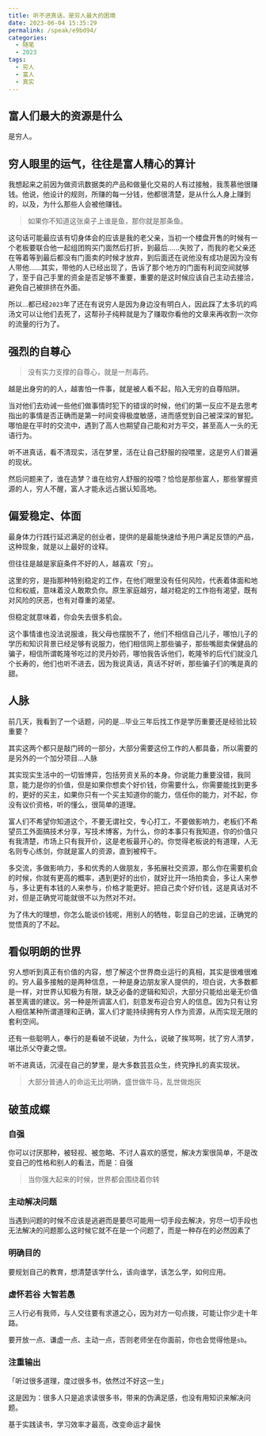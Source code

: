 ```yaml
---
title: 听不进真话，是穷人最大的困境
date: 2023-06-04 15:35:29
permalink: /speak/e9bd94/
categories:
  - 随笔
  - 2023
tags:
  - 穷人
  - 富人
  - 真实
---
```


## 富人们最大的资源是什么

是穷人。

<!-- more -->

<InArticleAdsense
    data-ad-client="ca-pub-1725717718088510"
    data-ad-slot="7426219401">
</InArticleAdsense>

## 穷人眼里的运气，往往是富人精心的算计

我想起来之前因为做资讯数据类的产品和做量化交易的人有过接触，我羡慕他很赚钱。他说，他设计的规则，所赚的每一分钱，他都很清楚，是从什么人身上赚到的，以及，为什么那些人会被他赚钱。

> 如果你不知道这张桌子上谁是鱼，那你就是那条鱼。

这句话可能最应该有切身体会的应该是我的老父亲，当初一个楼盘开售的时候有一个老板要联合他一起组团购买门面然后打折，到最后......失败了，而我的老父亲还在等着等到最后都没有门面卖的时候才放弃，到后面还在说他没有成功是因为没有人带他......其实，带他的人已经出现了，告诉了那个地方的门面有利润空间就够了，至于自己手里的资金是否足够不重要，重要的是这时候应该自己主动去接洽，避免自己被排挤在外面。

所以...都已经`2023`年了还在有说穷人是因为身边没有明白人，因此踩了太多坑的鸡汤文可以让他们去死了，这帮孙子纯粹就是为了赚取你看他的文章来再收割一次你的流量的行为了。

## 强烈的自尊心

> 没有实力支撑的自尊心，就是一剂毒药。

越是出身穷的的人，越害怕一件事，就是被人看不起，陷入无穷的自尊陷阱。

当对他们去劝诫一些他们做事情时犯下的错误的时候，他们的第一反应不是去思考指出的事情是否正确而是第一时间变得极度敏感，进而感觉到自己被深深的冒犯。哪怕是在平时的交流中，遇到了高人也期望自己能和对方平交，甚至高人一头的无语行为。

听不进真话，看不清现实，活在梦里，活在让自己舒服的投喂里，这是穷人们普遍的现状。

然后问题来了，谁在造梦？谁在给穷人舒服的投喂？恰恰是那些富人，那些掌握资源的人，穷人不醒，富人才能永远占据认知高地。

## 偏爱稳定、体面

最身体力行践行延迟满足的创业者，提供的是最能快速给予用户满足反馈的产品，这种现象，就是以上最好的诠释。

但往往是越是家庭条件不好的人，越喜欢「穷」。

这里的穷，是指那种特别稳定的工作，在他们眼里没有任何风险，代表着体面和地位和权威，意味着没人敢欺负你。原生家庭越穷，越对稳定的工作抱有渴望，既有对风险的厌恶，也有对尊重的渴望。

但稳定就意味着，你会失去很多机会。

这个事情谁也没法说服谁，我父母也摆脱不了，他们不相信自己儿子，哪怕儿子的学历和知识背景已经足够有说服力，他们相信网上那些骗子，那些嘴甜卖保健品的骗子，相信所谓乾隆爷吃过的灵丹妙药，哪怕我告诉他们，乾隆爷的后代们就没几个长寿的，他们也听不进去，因为我说真话，真话不好听，那些骗子们的嘴是真的甜。

## 人脉

前几天，我看到了一个话题，问的是...毕业三年后找工作是学历重要还是经验比较重要？

其实这两个都只是敲门砖的一部分，大部分需要这份工作的人都具备，所以需要的是另外的一个加分项目...人脉

其实现实生活中的一切皆博弈，包括劳资关系的本身。你说能力重要没错，我同意，能力是你的价值，但是如果你想卖个好价钱，你需要什么，你需要能找到更多的，更好的买主，如果你只有一个买主知道你的能力，信任你的能力，对不起，你没有议价资格，听的懂么，很简单的道理。

富人们不希望你知道这个，不要无谓社交，专心打工，不要做影响力，老板们不希望员工外面搞技术分享，写技术博客，为什么，你的本事只有我知道，你的价值只有我清楚，市场上只有我开价，这是老板最开心的。你觉得老板说的有道理，人无名则专心练剑，你就是富人的资源，直到被榨干。

多交流，多做影响力，多和优秀的人做朋友，多拓展社交资源，那么你在需要机会的时候，你就有更高的概率，遇到更好的出价，就好比开一场拍卖会，多让人来参与，多让更有本钱的人来参与，价格才能更好。把自己卖个好价钱，这是真话对不对，但是正确党可能就很不以为然对不对。

为了伟大的理想，你怎么能谈价钱呢，用别人的牺牲，彰显自己的忠诚，正确党的觉悟真的了不起。

## 看似明朗的世界

穷人想听到真正有价值的内容，想了解这个世界商业运行的真相，其实是很难很难的。穷人最多接触的是两种信息，一种是身边朋友家人提供的，坦白说，大多数都是一样，对世界认知极为有限，缺乏必备的逻辑和知识，大部分只能给出毫无价值甚至离谱的建议。另一种是所调富人们，刻意发布迎合穷人的信息。因为只有让穷人相信某种所谓道理和正确，富人们才能持续拥有穷人作为资源，从而实现无限的套利空间。

还有一些聪明人，奉行的是看破不说破，为什么，说破了挨骂啊，扰了穷人清梦，堪比杀父夺妻之恨。

听不进真话，沉浸在自己的梦里，是大多数芸芸众生，终究挣扎的真实现状。

> 大部分普通人的命运无比明确，盛世做牛马，乱世做炮灰

## 破茧成蝶

### 自强

你可以讨厌那种，被轻视、被忽略、不讨人喜欢的感觉，解决方案很简单，不是改变自己的性格和别人的看法，而是：自强

> 当你强大起来的时候，世界都会围绕着你转

### 主动解决问题

当遇到问题的时候不应该是逃避而是要尽可能用一切手段去解决，穷尽一切手段也无法解决的问题那么这时候它就不在是一个问题了，而是一种存在的必然因素了

### 明确目的

要规划自己的教育，想清楚该学什么，该向谁学，该怎么学，如何应用。

### 虚怀若谷 大智若愚

三人行必有我师，与人交往要有求道之心，因为对方一句点拨，可能让你少走十年路。

要开放一点、谦虚一点、主动一点，否则老师坐在你面前，你也会觉得他是`sb`。

### 注重输出

「听过很多道理，度过很多书，依然过不好这一生」

这是因为：很多人只是追求读很多书，带来的伪满足感，也没有用知识来解决问题。

基于实践读书，学习效率才最高，改变命运才最快